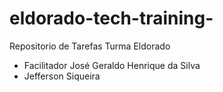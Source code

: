 # eldorado-tech-training-
Repositorio de Tarefas Turma Eldorado
- Facilitador José Geraldo Henrique da Silva
- Jefferson Siqueira
